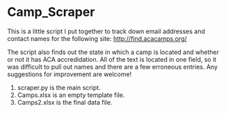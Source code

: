 # Camp_Scraper

This is a little script I put together to track down email addresses and contact names for the following site: http://find.acacamps.org/

The script also finds out the state in which a camp is located and whether or not it has ACA accredidation. All of the text is located in one field, so it was difficult to pull out names and there are a few erroneous entries. Any suggestions for improvement are welcome!

1. scraper.py is the main script.
2. Camps.xlsx is an empty template file.
3. Camps2.xlsx is the final data file.
